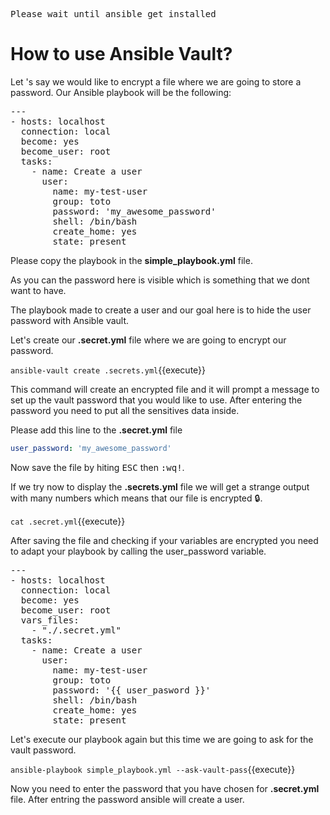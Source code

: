  <kbd>Please wait until ansible get installed</kbd>

# How to use Ansible Vault?

Let 's say we would like to encrypt a file where we are going to store a password. Our Ansible playbook will be the following:

<pre class="file" data-target="clipboard">
---
- hosts: localhost
  connection: local
  become: yes
  become_user: root
  tasks:
    - name: Create a user
      user:
        name: my-test-user
        group: toto
        password: 'my_awesome_password'
        shell: /bin/bash
        create_home: yes
        state: present
</pre>

Please copy the playbook in the  **simple_playbook.yml** file.

As you can the password here is visible which is something that we dont want to have.

The playbook made to  create a user and our goal here is to hide the user password with Ansible vault.

Let's create our **.secret.yml** file where we are going to encrypt our password.

`ansible-vault create .secrets.yml`{{execute}}

This command will create an encrypted file and it will prompt a message to set up the vault password that you would like to use. After entering the password you need to put all the sensitives data inside.

Please add this line to the **.secret.yml** file 

```yaml
user_password: 'my_awesome_password'

```
Now save the file by hiting 
 <kbd>ESC</kbd>  then <kbd>:wq!</kbd>.

If we try now to display the **.secrets.yml** file we will get a strange output with many numbers which means that our file is encrypted :lock:.

`cat .secret.yml`{{execute}}

After saving the file and checking if your variables are encrypted you need to adapt your playbook by calling the user_password variable.

<pre class="file" data-target="clipboard">
---
- hosts: localhost
  connection: local
  become: yes
  become_user: root
  vars_files:
    - "./.secret.yml"
  tasks:
    - name: Create a user
      user:
        name: my-test-user
        group: toto
        password: '{{ user_pasword }}'
        shell: /bin/bash
        create_home: yes
        state: present
</pre>


Let's execute our playbook again but this time we are going to ask for the vault password.

`ansible-playbook simple_playbook.yml --ask-vault-pass`{{execute}}

Now you need to enter the password that you have chosen for **.secret.yml** file. After entring the password ansible will create a user.




 
